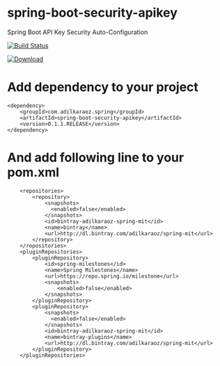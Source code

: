 # spring-boot-security-apikey
Spring Boot API Key Security Auto-Configuration

[![Build Status](https://api.travis-ci.org/adilkaraoz/spring-boot-security-apikey.svg?branch=master)](https://travis-ci.org/adilkaraoz/spring-boot-security-apikey)

[ ![Download](https://api.bintray.com/packages/adilkaraoz/spring-mit/spring-boot-security-apikey/images/download.svg?version=0.1.1.RELEASE) ](https://bintray.com/adilkaraoz/spring-mit/spring-boot-security-apikey/0.1.1.RELEASE/link)

# Add dependency to your project
```text
<dependency>
	<groupId>com.adilkaraoz.spring</groupId>
	<artifactId>spring-boot-security-apikey</artifactId>
	<version>0.1.1.RELEASE</version>
</dependency>
```

# And add following line to your pom.xml
```text
    <repositories>
		<repository>
			<snapshots>
	          <enabled>false</enabled>
			</snapshots>
			<id>bintray-adilkaraoz-spring-mit</id>
			<name>bintray</name>
			<url>http://dl.bintray.com/adilkaraoz/spring-mit</url>
		</repository>
	</repositories>
	<pluginRepositories>
		<pluginRepository>
			<id>spring-milestones</id>
			<name>Spring Milestones</name>
			<url>https://repo.spring.io/milestone</url>
			<snapshots>
		        <enabled>false</enabled>
			</snapshots>
		</pluginRepository>
		<pluginRepository>
			<snapshots>
	          <enabled>false</enabled>
			</snapshots>
			<id>bintray-adilkaraoz-spring-mit</id>
			<name>bintray-plugins</name>
			<url>http://dl.bintray.com/adilkaraoz/spring-mit</url>
		</pluginRepository>
	</pluginRepositories>
```
